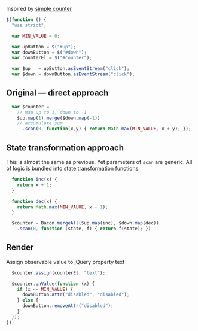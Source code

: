 Inspired by [simple counter](http://baconjs.github.io/)


```js
$(function () {
  "use strict";

  var MIN_VALUE = 0;

  var upButton = $("#up");
  var downButton = $("#down");
  var counterEl = $("#counter");

  var $up   = upButton.asEventStream("click");
  var $down = downButton.asEventStream("click");
```


## Original &mdash; direct approach


```js
  var $counter =
    // map up to 1, down to -1
    $up.map(1).merge($down.map(-1))
    // accumulate sum
      .scan(0, function(x,y) { return Math.max(MIN_VALUE, x + y); });
```


## State transformation approach

This is almost the same as previous. Yet parameters of `scan` are generic.
All of logic is bundled into state transformation functions.


```js
  function inc(x) {
    return x + 1;
  }

  function dec(x) {
    return Math.max(MIN_VALUE, x - 1);
  }

  $counter = Bacon.mergeAll($up.map(inc), $down.map(dec))
    .scan(0, function (state, f) { return f(state); })
```


## Render

Assign observable value to jQuery property text


```js
  $counter.assign(counterEl, "text");

  $counter.onValue(function (x) {
    if (x <= MIN_VALUE) {
      downButton.attr("disabled", "disabled");
    } else {
      downButton.removeAttr("disabled");
    }
  });
});
```
